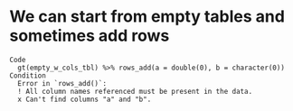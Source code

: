 # We can start from empty tables and sometimes add rows

    Code
      gt(empty_w_cols_tbl) %>% rows_add(a = double(0), b = character(0))
    Condition
      Error in `rows_add()`:
      ! All column names referenced must be present in the data.
      x Can't find columns "a" and "b".


